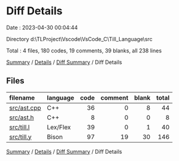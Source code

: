 # Diff Details

Date : 2023-04-30 00:04:44

Directory d:\\TLProject\\Vscode\\VsCode_C\\Till_Language\\src

Total : 4 files,  180 codes, 19 comments, 39 blanks, all 238 lines

[Summary](results.md) / [Details](details.md) / [Diff Summary](diff.md) / Diff Details

## Files
| filename | language | code | comment | blank | total |
| :--- | :--- | ---: | ---: | ---: | ---: |
| [src/ast.cpp](/src/ast.cpp) | C++ | 36 | 0 | 8 | 44 |
| [src/ast.h](/src/ast.h) | C++ | 8 | 0 | 0 | 8 |
| [src/till.l](/src/till.l) | Lex/Flex | 39 | 0 | 1 | 40 |
| [src/till.y](/src/till.y) | Bison | 97 | 19 | 30 | 146 |

[Summary](results.md) / [Details](details.md) / [Diff Summary](diff.md) / Diff Details